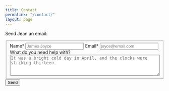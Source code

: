 ```yaml
---
title: Contact
permalink: "/contact/"
layout: page
---
```


Send Jean an email:

<form accept-charset="utf-8" action="https://formspree.io/f/xoqyvvrv" method="post">
  <fieldset class="border-none m0 p0">
    <label for="name">Name*</label>
    <input type="text" name="_name" placeholder="James Joyce" class="block mb1 mt1 field" required="">
    <label for="email">Email*</label>
    <input id="email" type="email" name="_replyto" placeholder="joyce@email.com" class="block mb1 mt1 field" required="">
    <label for="message">What do you need help with?</label>
    <textarea rows="4" cols="50" name="_message" placeholder="It was a bright cold day in April, and the clocks were striking thirteen." class="block mb1 mt1 field border-box" style="width:100%;"></textarea>
    <!-- Hidden inputs that help send the user to a nice thank you page and set the subject so filtering is easy. -->
    <input type="hidden" name="_next" value="http://jeanmishkin.com/thanks/" />
    <input id="subject" type="hidden" name="_subject" value="New editing request!" />
  </fieldset>
  <input id="submit" type="submit" value="Send" class="btn btn-primary mt1">
</form>


